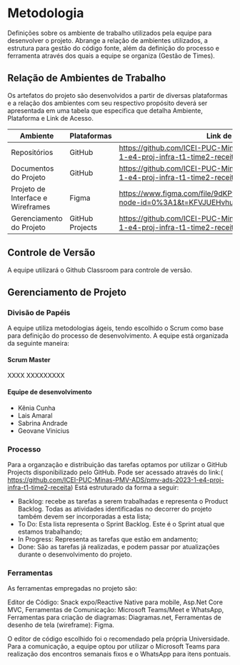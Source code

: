 
# Metodologia

Definições sobre os ambiente de trabalho utilizados pela  equipe para desenvolver o projeto. Abrange a relação de ambientes utilizados, a estrutura para gestão do código fonte, além da definição do processo e ferramenta através dos quais a equipe se organiza (Gestão de Times).

## Relação de Ambientes de Trabalho

Os artefatos do projeto são desenvolvidos a partir de diversas plataformas e a relação dos ambientes com seu respectivo propósito deverá ser apresentada em uma tabela que especifica que detalha Ambiente, Plataforma e Link de Acesso. 

|Ambiente|Plataformas|Link de Acesso|
|--------|-----------|--------------|
|Repositórios|GitHub|https://github.com/ICEI-PUC-Minas-PMV-ADS/pmv-ads-2023-1-e4-proj-infra-t1-time2-receita|
|Documentos do Projeto|GitHub|https://github.com/ICEI-PUC-Minas-PMV-ADS/pmv-ads-2023-1-e4-proj-infra-t1-time2-receita|
|Projeto de Interface e Wireframes|Figma| https://www.figma.com/file/9dKPwWbJdG5FkHIA0GddGk/Receita?node-id=0%3A1&t=KFVJUEHvhuz4gL2B-0 |
|Gerenciamento do Projeto|GitHub Projects|https://github.com/ICEI-PUC-Minas-PMV-ADS/pmv-ads-2023-1-e4-proj-infra-t1-time2-receita/projects?query=is%3Aopen|

## Controle de Versão

A equipe utilizará o Github Classroom para controle de versão.

## Gerenciamento de Projeto

### Divisão de Papéis

A equipe utiliza metodologias ágeis, tendo escolhido o Scrum como base para definição do processo de desenvolvimento. A equipe está organizada da seguinte maneira:
#### Scrum Master
XXXX XXXXXXXXX
#### Equipe de desenvolvimento
- Kênia Cunha
- Lais Amaral
- Sabrina Andrade
- Geovane Vinicius


### Processo
Para a organzação e distribuição das tarefas optamos por utilizar o GitHub Projects disponibilizado pelo GitHub. Pode ser acessado através do link:( https://github.com/ICEI-PUC-Minas-PMV-ADS/pmv-ads-2023-1-e4-proj-infra-t1-time2-receita) Está estruturado da forma a seguir:

- Backlog: recebe as tarefas a serem trabalhadas e representa o Product Backlog. Todas as atividades identificadas no decorrer do projeto também devem ser incorporadas a esta lista;
- To Do: Esta lista representa o Sprint Backlog. Este é o Sprint atual que estamos trabalhando;
- In Progress: Representa as tarefas que estão em andamento;
- Done: São as tarefas já realizadas,  e podem passar por atualizações durante o desenvolvimento do projeto.
### Ferramentas

As ferramentas empregadas no projeto são:

Editor de Código: Snack expo/Reactive Native para mobile, Asp.Net Core MVC, Ferramentas de Comunicação: Microsoft Teams/Meet e WhatsApp, Ferramentas para criação de diagramas: Diagramas.net, Ferramentas de desenho de tela (wireframe): Figma.

O editor de código escolhido foi o recomendado pela própria Universidade. Para a comunicação, a equipe optou por utilizar o Microsoft Teams para realização dos encontros semanais fixos e o WhatsApp para itens pontuais.

